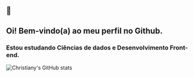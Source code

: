 ## 👋
## Oi! Bem-vindo(a) ao meu perfil no Github.
### Estou estudando Ciências de dados e Desenvolvimento Front-end. 



![Christiany's GitHub stats](https://github-readme-stats.vercel.app/api?username=christiany-s&show_icons=true&theme=tokyonight)


